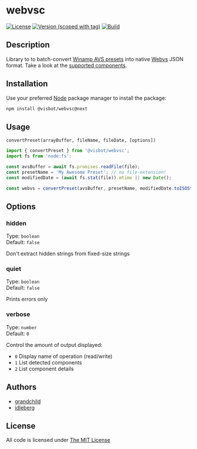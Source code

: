 # webvsc

[![License](https://img.shields.io/github/license/grandchild/AVS-File-Decoder?color=blue&style=for-the-badge)](https://github.com/grandchild/AVS-File-Decoder/blob/main/LICENSE)
[![Version (scoped with tag)](https://img.shields.io/npm/v/%40visbot/webvsc/next?style=for-the-badge)](https://www.npmjs.org/package/@visbot/webvsc)
[![Build](https://img.shields.io/github/actions/workflow/status/grandchild/AVS-File-Decoder/default.yml?style=for-the-badge)](https://github.com/grandchild/AVS-File-Decoder/actions)

## Description

Library to to batch-convert [Winamp AVS presets](https://www.wikiwand.com/en/Advanced_Visualization_Studio) into native [Webvs](https://github.com/azeem/webvs) JSON format. Take a look at the [supported components](doc/components.md).

## Installation

Use your preferred [Node](https://nodejs.org) package manager to install the package:

```sh
npm install @visbot/webvsc@next
```

## Usage

`convertPreset(arrayBuffer, fileName, fileDate, [options])`

```js
import { convertPreset } from '@visbot/webvsc';
import fs from 'node:fs':

const avsBuffer = await fs.promises.readFile(file);
const presetName = 'My Awesome Preset'; // no file-extension!
const modifiedDate = (await fs.stat(file)).mtime || new Date();

const webvs = convertPreset(avsBuffer, presetName, modifiedDate.toISOString());
```

## Options

### hidden

Type: `boolean`  
Default: `false`  

Don't extract hidden strings from fixed-size strings

### quiet

Type: `boolean`  
Default: `false`  

Prints errors only

### verbose

Type: `number`  
Default: `0`  

Control the amount of output displayed:

* `0` Display name of operation (read/write)
* `1` List detected components
* `2` List component details

## Authors

* [grandchild](https://github.com/grandchild)
* [idleberg](https://github.com/idleberg)

## License

All code is licensed under [The MIT License](http://opensource.org/licenses/MIT)
